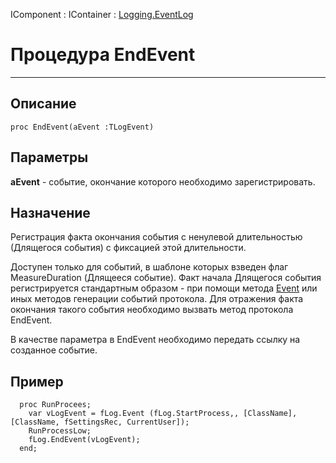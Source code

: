 ﻿---
Title: Процедура EndEvent
Keywords: EndEvent
Link: .Logging.EventLog.@EndEvent
---

IComponent : IContainer :
[Logging.EventLog](topic:.Custom.BasClasses.Logging.EventLog.Default)

# Процедура EndEvent
---

## Описание

```
proc EndEvent(aEvent :TLogEvent)
```

## Параметры

**aEvent** - событие, окончание которого необходимо зарегистрировать.

## Назначение

Регистрация факта окончания события с ненулевой длительностью (Длящегося события)
с фиксацией этой длительности.

Доступен только для событий, в шаблоне которых взведен флаг MeasureDuration (Длящееся событие).
Факт начала Длящегося события регистрируется стандартным образом - при помощи метода
[Event](topic:.Custom.BasClasses.Logging.EventLog.Event)
или иных методов генерации событий протокола. Для отражения факта окончания такого события
необходимо вызвать метод протокола EndEvent.

В качестве параметра в EndEvent необходимо передать ссылку на созданное событие.

## Пример

```
  proc RunProcees;
    var vLogEvent = fLog.Event (fLog.StartProcess,, [ClassName], [ClassName, fSettingsRec, CurrentUser]);
    RunProcessLow;
    fLog.EndEvent(vLogEvent);
  end;
```